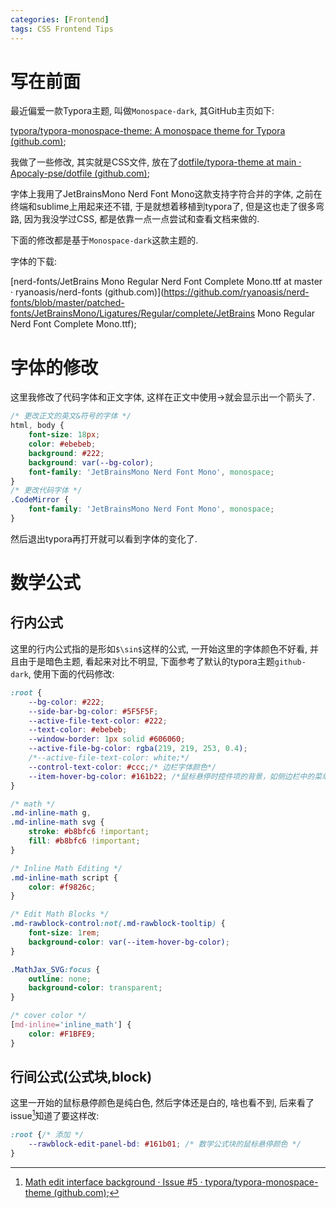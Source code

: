 ```yaml
---
categories: [Frontend]
tags: CSS Frontend Tips
---
```


# 写在前面

最近偏爱一款Typora主题, 叫做`Monospace-dark`, 其GitHub主页如下:

[typora/typora-monospace-theme: A monospace theme for Typora (github.com)](https://github.com/typora/typora-monospace-theme);

我做了一些修改, 其实就是CSS文件, 放在了[dotfile/typora-theme at main · Apocaly-pse/dotfile (github.com)](https://github.com/Apocaly-pse/dotfile/blob/main/typora-theme/monospace-dark.css);

字体上我用了JetBrainsMono Nerd Font Mono这款支持字符合并的字体, 之前在终端和sublime上用起来还不错, 于是就想着移植到typora了, 但是这也走了很多弯路, 因为我没学过CSS, 都是依靠一点一点尝试和查看文档来做的. 

下面的修改都是基于`Monospace-dark`这款主题的. 

字体的下载:

[nerd-fonts/JetBrains Mono Regular Nerd Font Complete Mono.ttf at master · ryanoasis/nerd-fonts (github.com)](https://github.com/ryanoasis/nerd-fonts/blob/master/patched-fonts/JetBrainsMono/Ligatures/Regular/complete/JetBrains Mono Regular Nerd Font Complete Mono.ttf);

# 字体的修改

这里我修改了代码字体和正文字体, 这样在正文中使用->就会显示出一个箭头了. 

```css
/* 更改正文的英文&符号的字体 */
html, body {
    font-size: 18px;
    color: #ebebeb;
    background: #222;
    background: var(--bg-color);
    font-family: 'JetBrainsMono Nerd Font Mono', monospace;
}
/* 更改代码字体 */
.CodeMirror {
    font-family: 'JetBrainsMono Nerd Font Mono', monospace;
}
```

然后退出typora再打开就可以看到字体的变化了. 

# 数学公式

## 行内公式

这里的行内公式指的是形如`$\sin$`这样的公式, 一开始这里的字体颜色不好看, 并且由于是暗色主题, 看起来对比不明显, 下面参考了默认的typora主题`github-dark`, 使用下面的代码修改:

```css
:root {
    --bg-color: #222;
    --side-bar-bg-color: #5F5F5F;
    --active-file-text-color: #222;
    --text-color: #ebebeb;
    --window-border: 1px solid #606060;
    --active-file-bg-color: rgba(219, 219, 253, 0.4);
    /*--active-file-text-color: white;*/
    --control-text-color: #ccc;/* 边栏字体颜色*/
    --item-hover-bg-color: #161b22; /*鼠标悬停时控件项的背景，如侧边栏中的菜单*/
}

/* math */
.md-inline-math g,
.md-inline-math svg {
    stroke: #b8bfc6 !important;
    fill: #b8bfc6 !important;
}

/* Inline Math Editing */
.md-inline-math script {
    color: #f9826c;
}

/* Edit Math Blocks */
.md-rawblock-control:not(.md-rawblock-tooltip) {
    font-size: 1rem;
    background-color: var(--item-hover-bg-color);
}

.MathJax_SVG:focus {
    outline: none;
    background-color: transparent;
}

/* cover color */
[md-inline='inline_math'] {
    color: #F1BFE9;
}
```



## 行间公式(公式块,block)

这里一开始的鼠标悬停颜色是纯白色, 然后字体还是白的, 啥也看不到, 后来看了issue[^1]知道了要这样改:

```css
:root {/* 添加 */
    --rawblock-edit-panel-bd: #161b01; /* 数学公式块的鼠标悬停颜色 */
}
```

[^1]:[Math edit interface background · Issue #5 · typora/typora-monospace-theme (github.com)](https://github.com/typora/typora-monospace-theme/issues/5);